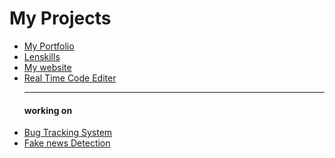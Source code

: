 <h1>My Projects </h1>


<ul>
  <li><a href="https://siddhartha.netlify.com/">My Portfolio</a></li>
  <li><a href="https://lenskills.netlify.com/">Lenskills</a></li>
  <li><a href="https://siddharth6.github.io/OURTutorials/">My website</a></li>
  <li><a href="https://siddharth6.github.io/OURTutorials/online.html">Real Time Code Editer</a></li>
  <hr>
  <h4>working on</h4>
  <li><a href="#">Bug Tracking System</a></li>
  <li><a href="#">Fake news Detection </a></li>

</ul>
